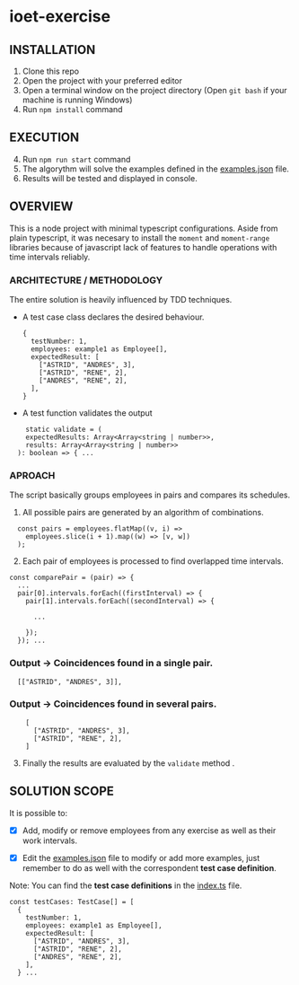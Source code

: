 # ioet-exercise

## INSTALLATION

1) Clone this repo
2) Open the project with your preferred editor
3) Open a terminal window on the project directory (Open `git bash` if your machine is running Windows)
4) Run `npm install` command  

## EXECUTION

4) Run `npm run start` command
5) The algorythm will solve the examples defined in the [examples.json](./examples.json) file.
6) Results will be tested and displayed in console.

## OVERVIEW

This is a node project with minimal typescript configurations.
Aside from plain typescript, it was necesary to install the `moment` and `moment-range` libraries because of javascript lack of features to handle  operations with time intervals reliably.

### ARCHITECTURE / METHODOLOGY

The entire solution is heavily influenced by TDD techniques. 

- A test case class declares the desired behaviour.
  ```
  {
    testNumber: 1,
    employees: example1 as Employee[],
    expectedResult: [
      ["ASTRID", "ANDRES", 3],
      ["ASTRID", "RENE", 2],
      ["ANDRES", "RENE", 2],
    ],
  }
  ```
- A test function validates the output
```
    static validate = (
    expectedResults: Array<Array<string | number>>,
    results: Array<Array<string | number>>
  ): boolean => { ...
```

### APROACH
The script basically groups employees in pairs and compares its schedules. 

1) All possible pairs are generated by an algorithm of combinations.

```
  const pairs = employees.flatMap((v, i) =>
    employees.slice(i + 1).map((w) => [v, w])
  );
```

2) Each pair of employees is processed to find overlapped time intervals.

```
const comparePair = (pair) => {
  ...
  pair[0].intervals.forEach((firstInterval) => {
    pair[1].intervals.forEach((secondInterval) => {
      
      ...
    
    });
  }); ...
```
### Output -> Coincidences found in a single pair.
```
  [["ASTRID", "ANDRES", 3]],
```

### Output -> Coincidences found in several pairs.
```
    [
      ["ASTRID", "ANDRES", 3],
      ["ASTRID", "RENE", 2],
    ]
```

3) Finally the results are evaluated by the ```validate``` method . 

## SOLUTION SCOPE

It is possible to:

- [x] Add, modify or remove employees from any exercise as well as their work intervals. 

- [x] Edit the [examples.json](./examples.json) file to modify or add more examples, 
just remember to do as well with the correspondent **test case definition**. 

Note: You can find the **test case definitions** in the [index.ts](./index.ts) file.

```
const testCases: TestCase[] = [
  {
    testNumber: 1,
    employees: example1 as Employee[],
    expectedResult: [
      ["ASTRID", "ANDRES", 3],
      ["ASTRID", "RENE", 2],
      ["ANDRES", "RENE", 2],
    ],
  } ...
```










